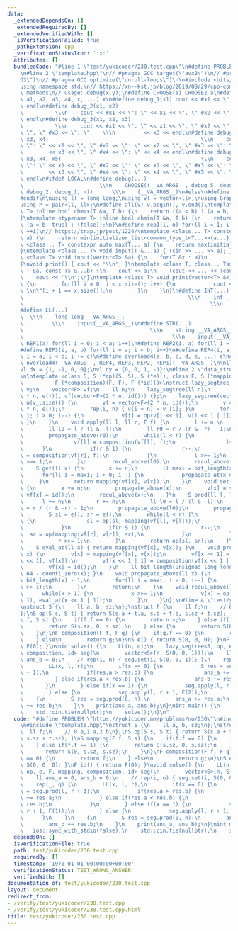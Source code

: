 ```yaml
---
data:
  _extendedDependsOn: []
  _extendedRequiredBy: []
  _extendedVerifiedWith: []
  _isVerificationFailed: true
  _pathExtension: cpp
  _verificationStatusIcon: ':x:'
  attributes: {}
  bundledCode: "#line 1 \"test/yukicoder/230.test.cpp\"\n#define PROBLEM \"https://yukicoder.me/problems/no/230\"\
    \n#line 2 \"template.hpp\"\n// #pragma GCC target(\"avx2\")\n// #pragma GCC optimize(\"\
    O3\")\n// #pragma GCC optimize(\"unroll-loops\")\n\n#include <bits/stdc++.h>\n\
    using namespace std;\n// https://xn--kst.jp/blog/2019/08/29/cpp-comp/\n// debug\
    \ methods\n// usage: debug(x,y);\n#define CHOOSE(a) CHOOSE2 a\n#define CHOOSE2(a0,\
    \ a1, a2, a3, a4, x, ...) x\n#define debug_1(x1) cout << #x1 << \": \" << x1 <<\
    \ endl\n#define debug_2(x1, x2)                                              \
    \          \\\n    cout << #x1 << \": \" << x1 << \", \" #x2 << \": \" << x2 <<\
    \ endl\n#define debug_3(x1, x2, x3)                                          \
    \          \\\n    cout << #x1 << \": \" << x1 << \", \" #x2 << \": \" << x2 <<\
    \ \", \" #x3 << \": \"    \\\n         << x3 << endl\n#define debug_4(x1, x2,\
    \ x3, x4)                                                \\\n    cout << #x1 <<\
    \ \": \" << x1 << \", \" #x2 << \": \" << x2 << \", \" #x3 << \": \"    \\\n \
    \        << x3 << \", \" #x4 << \": \" << x4 << endl\n#define debug_5(x1, x2,\
    \ x3, x4, x5)                                            \\\n    cout << #x1 <<\
    \ \": \" << x1 << \", \" #x2 << \": \" << x2 << \", \" #x3 << \": \"    \\\n \
    \        << x3 << \", \" #x4 << \": \" << x4 << \", \" #x5 << \": \" << x5 <<\
    \ endl\n#ifdef LOCAL\n#define debug(...)                                     \
    \                        \\\n    CHOOSE((__VA_ARGS__, debug_5, debug_4, debug_3,\
    \ debug_2, debug_1, ~))      \\\n    (__VA_ARGS__)\n#else\n#define debug(...)\n\
    #endif\n\nusing ll = long long;\nusing vl = vector<ll>;\nusing Graph = vector<vector<ll>>;\n\
    using P = pair<ll, ll>;\n#define all(v) v.begin(), v.end()\ntemplate <typename\
    \ T> inline bool chmax(T &a, T b) {\n    return ((a < b) ? (a = b, true) : (false));\n\
    }\ntemplate <typename T> inline bool chmin(T &a, T b) {\n    return ((a > b) ?\
    \ (a = b, true) : (false));\n}\n#define rep1(i, n) for(ll i = 1; i <= ((ll)n);\
    \ ++i)\n// https://trap.jp/post/1224/\ntemplate <class... T> constexpr auto min(T...\
    \ a) {\n    return min(initializer_list<common_type_t<T...>>{a...});\n}\ntemplate\
    \ <class... T> constexpr auto max(T... a) {\n    return max(initializer_list<common_type_t<T...>>{a...});\n\
    }\ntemplate <class... T> void input(T &...a) { (cin >> ... >> a); }\ntemplate\
    \ <class T> void input(vector<T> &a) {\n    for(T &x : a)\n        cin >> x;\n\
    }\nvoid print() { cout << '\\n'; }\ntemplate <class T, class... Ts> void print(const\
    \ T &a, const Ts &...b) {\n    cout << a;\n    (cout << ... << (cout << ' ', b));\n\
    \    cout << '\\n';\n}\ntemplate <class T> void print(vector<T> &x) {\n    if(x.size())\
    \ {\n        for(ll i = 0; i < x.size(); i++) {\n            cout << x[i] << \"\
    \ \\n\"[i + 1 == x.size()];\n        }\n    }\n}\n#define INT(...)           \
    \                                                    \\\n    int __VA_ARGS__;\
    \                                                           \\\n    input(__VA_ARGS__)\n\
    #define LL(...)                                                              \
    \  \\\n    long long __VA_ARGS__;                                            \
    \         \\\n    input(__VA_ARGS__)\n#define STR(...)                       \
    \                                        \\\n    string __VA_ARGS__;         \
    \                                               \\\n    input(__VA_ARGS__)\n#define\
    \ REP1(a) for(ll i = 0; i < a; i++)\n#define REP2(i, a) for(ll i = 0; i < a; i++)\n\
    #define REP3(i, a, b) for(ll i = a; i < b; i++)\n#define REP4(i, a, b, c) for(ll\
    \ i = a; i < b; i += c)\n#define overload4(a, b, c, d, e, ...) e\n#define rep(...)\
    \ overload4(__VA_ARGS__, REP4, REP3, REP2, REP1)(__VA_ARGS__)\n\nll inf = 3e18;\n\
    vl dx = {1, -1, 0, 0};\nvl dy = {0, 0, 1, -1};\n#line 2 \"data_structure/lazy_segtree.hpp\"\
    \n\ntemplate <class S, S (*op)(S, S), S (*e)(), class F, S (*mapping)(F, S),\n\
    \          F (*composition)(F, F), F (*id)()>\nstruct lazy_segtree {\n    vector<S>\
    \ v;\n    vector<F> vf;\n    ll n;\n    lazy_segtree(ll n)\n        : n(n), v(vector<S>(2\
    \ * n, e())), vf(vector<F>(2 * n, id())) {};\n    lazy_segtree(vector<S> v_) :\
    \ n(v_.size()) {\n        vf = vector<F>(2 * n, id());\n        v = vector<S>(2\
    \ * n, e());\n        rep(i, n) { v[i + n] = v_[i]; }\n        for(ll i = n -\
    \ 1; i > 0; i--) {\n            v[i] = op(v[i << 1], v[i << 1 | 1]);\n       \
    \ }\n    }\n    void apply(ll l, ll r, F f) {\n        l += n;\n        r += n;\n\
    \        ll l0 = l / (l & -l);\n        ll r0 = r / (r & -r) - 1;\n        propagate_above(l0);\n\
    \        propagate_above(r0);\n        while(l < r) {\n            if(l & 1) {\n\
    \                vf[l] = composition(vf[l], f);\n                l++;\n      \
    \      }\n            if(r & 1) {\n                r--;\n                vf[r]\
    \ = composition(vf[r], f);\n            }\n            l >>= 1;\n            r\
    \ >>= 1;\n        }\n        recul_above(l0);\n        recul_above(r0);\n    }\n\
    \    S get(ll x) {\n        x += n;\n        ll maxi = bit_length(x) - 1;\n  \
    \      for(ll i = maxi; i > 0; i--) {\n            propagate_at(x >> i);\n   \
    \     }\n        return mapping(vf[x], v[x]);\n    }\n    void set(ll x, S s)\
    \ {\n        x += n;\n        propagate_above(x);\n        v[x] = s;\n       \
    \ vf[x] = id();\n        recul_above(x);\n    }\n    S prod(ll l, ll r) {\n  \
    \      l += n;\n        r += n;\n        ll l0 = l / (l & -l);\n        ll r0\
    \ = r / (r & -r) - 1;\n        propagate_above(l0);\n        propagate_above(r0);\n\
    \        S sl = e(), sr = e();\n        while(l < r) {\n            if(l & 1)\
    \ {\n                sl = op(sl, mapping(vf[l], v[l]));\n                l++;\n\
    \            }\n            if(r & 1) {\n                r--;\n              \
    \  sr = op(mapping(vf[r], v[r]), sr);\n            }\n            l >>= 1;\n \
    \           r >>= 1;\n        }\n        return op(sl, sr);\n    }\n\n  private:\n\
    \    S eval_at(ll x) { return mapping(vf[x], v[x]); }\n    void propagate_at(ll\
    \ x) {\n        v[x] = mapping(vf[x], v[x]);\n        vf[x << 1] = composition(vf[x\
    \ << 1], vf[x]);\n        vf[x << 1 | 1] = composition(vf[x << 1 | 1], vf[x]);\n\
    \        vf[x] = id();\n    }\n    ll bit_length(unsigned long long x) { return\
    \ 64 - countl_zero(x); }\n    void propagate_above(ll x) {\n        ll maxi =\
    \ bit_length(x) - 1;\n        for(ll i = maxi; i > 0; i--) {\n            propagate_at(x\
    \ >> i);\n        }\n        return;\n    }\n    void recul_above(ll x) {\n  \
    \      while(x > 1) {\n            x >>= 1;\n            v[x] = op(eval_at(x <<\
    \ 1), eval_at(x << 1 | 1));\n        }\n    }\n};\n#line 4 \"test/yukicoder/230.test.cpp\"\
    \nstruct S {\n    ll a, b, sz;\n};\nstruct F {\n    ll f;\n    // 0 e,1 a,2 b\n\
    };\nS op(S s, S t) { return S(s.a + t.a, s.b + t.b, s.sz + t.sz); }\nS mapping(F\
    \ f, S s) {\n    if(f.f == 0) {\n        return s;\n    } else if(f.f == 1) {\n\
    \        return S(s.sz, 0, s.sz);\n    } else {\n        return S(0, s.sz, s.sz);\n\
    \    }\n}\nF composition(F f, F g) {\n    if(g.f == 0) {\n        return f;\n\
    \    } else\n        return g;\n}\nS e() { return S(0, 0, 0); }\nF id() { return\
    \ F(0); }\nvoid solve() {\n    LL(n, q);\n    lazy_segtree<S, op, e, F, mapping,\
    \ composition, id> seg(\n        vector<S>(n, S(0, 0, 1)));\n    ll ans_a = 0,\
    \ ans_b = 0;\n    // rep(i, n) { seg.set(i, S(0, 0, 1)); }\n    rep(_, q) {\n\
    \        LL(x, l, r);\n        if(x == 0) {\n            S res = seg.prod(l, r\
    \ + 1);\n            if(res.a > res.b) {\n                ans_a += res.a;\n  \
    \          } else if(res.a < res.b) {\n                ans_b += res.b;\n     \
    \       }\n        } else if(x == 1) {\n            seg.apply(l, r + 1, F(1));\n\
    \        } else {\n            seg.apply(l, r + 1, F(2));\n        }\n    }\n\
    \    {\n        S res = seg.prod(0, n);\n        ans_a += res.a;\n        ans_b\
    \ += res.b;\n    }\n    print(ans_a, ans_b);\n}\nint main() {\n    ios::sync_with_stdio(false);\n\
    \    std::cin.tie(nullptr);\n    solve();\n}\n"
  code: "#define PROBLEM \"https://yukicoder.me/problems/no/230\"\n#include \"data_structure/lazy_segtree.hpp\"\
    \n#include \"template.hpp\"\nstruct S {\n    ll a, b, sz;\n};\nstruct F {\n  \
    \  ll f;\n    // 0 e,1 a,2 b\n};\nS op(S s, S t) { return S(s.a + t.a, s.b + t.b,\
    \ s.sz + t.sz); }\nS mapping(F f, S s) {\n    if(f.f == 0) {\n        return s;\n\
    \    } else if(f.f == 1) {\n        return S(s.sz, 0, s.sz);\n    } else {\n \
    \       return S(0, s.sz, s.sz);\n    }\n}\nF composition(F f, F g) {\n    if(g.f\
    \ == 0) {\n        return f;\n    } else\n        return g;\n}\nS e() { return\
    \ S(0, 0, 0); }\nF id() { return F(0); }\nvoid solve() {\n    LL(n, q);\n    lazy_segtree<S,\
    \ op, e, F, mapping, composition, id> seg(\n        vector<S>(n, S(0, 0, 1)));\n\
    \    ll ans_a = 0, ans_b = 0;\n    // rep(i, n) { seg.set(i, S(0, 0, 1)); }\n\
    \    rep(_, q) {\n        LL(x, l, r);\n        if(x == 0) {\n            S res\
    \ = seg.prod(l, r + 1);\n            if(res.a > res.b) {\n                ans_a\
    \ += res.a;\n            } else if(res.a < res.b) {\n                ans_b +=\
    \ res.b;\n            }\n        } else if(x == 1) {\n            seg.apply(l,\
    \ r + 1, F(1));\n        } else {\n            seg.apply(l, r + 1, F(2));\n  \
    \      }\n    }\n    {\n        S res = seg.prod(0, n);\n        ans_a += res.a;\n\
    \        ans_b += res.b;\n    }\n    print(ans_a, ans_b);\n}\nint main() {\n \
    \   ios::sync_with_stdio(false);\n    std::cin.tie(nullptr);\n    solve();\n}\n"
  dependsOn: []
  isVerificationFile: true
  path: test/yukicoder/230.test.cpp
  requiredBy: []
  timestamp: '1970-01-01 00:00:00+00:00'
  verificationStatus: TEST_WRONG_ANSWER
  verifiedWith: []
documentation_of: test/yukicoder/230.test.cpp
layout: document
redirect_from:
- /verify/test/yukicoder/230.test.cpp
- /verify/test/yukicoder/230.test.cpp.html
title: test/yukicoder/230.test.cpp
---
```

